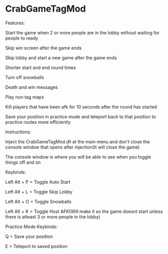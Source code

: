 # CrabGameTagMod

Features:

Start the game when 2 or more people are in the lobby without waiting for people to ready

Skip win screen after the game ends

Skip lobby and start a new game after the game ends

Shorter start and end round times

Turn off snowballs

Death and win messages

Play non tag maps

Kill players that have been afk for 10 seconds after the round has started

Save your position in practice mode and teleport back to that position to practice routes more efficiently

Instructions:

Inject the CrabGameTagMod.dll at the main menu and don't close the console window that opens after injection(It will close the game)

The console window is where you will be able to see when you toggle things off and on

Keybinds:

Left Alt + P = Toggle Auto Start



Left Alt + L = Toggle Skip Lobby



Left Alt + O = Toggle Snowballs



Left Alt + K = Toggle Host AFK(Will make it so the game doesnt start unless there is atleast 3 or more people in the lobby)

Practice Mode Keybinds:

Q = Save your position

E = Teleport to saved position


